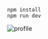 ```
npm install
npm run dev
```

![profile](https://nostr-profile.vercel.app/api/profile1beecee55f69ebc2890403606f28b5e8ebbab23d226730e12b4bf762d29d2162)
